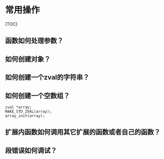 常用操作
====

[TOC]

## 函数如何处理参数？

## 如何创建对象？

## 如何创建一个zval的字符串？

## 如何创建一个空数组？

    zval *array;
    MAKE_STD_ZVAL(array);
    array_init(array);

## 扩展内函数如何调用其它扩展的函数或者自己的函数？

## 段错误如何调试？
